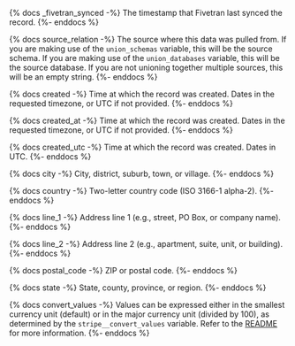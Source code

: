 {% docs _fivetran_synced -%} The timestamp that Fivetran last synced the record. 
{%- enddocs %}

{% docs source_relation -%} The source where this data was pulled from. If you are making use of the `union_schemas` variable, this will be the source schema. If you are making use of the `union_databases` variable, this will be the source database. If you are not unioning together multiple sources, this will be an empty string.
{%- enddocs %}

{% docs created -%} Time at which the record was created. Dates in the requested timezone, or UTC if not provided.
{%- enddocs %}

{% docs created_at -%} Time at which the record was created. Dates in the requested timezone, or UTC if not provided.
{%- enddocs %}

{% docs created_utc -%}
Time at which the record was created. Dates in UTC.
{%- enddocs %}

{% docs city -%}
City, district, suburb, town, or village.
{%- enddocs %}

{% docs country -%}
Two-letter country code (ISO 3166-1 alpha-2).
{%- enddocs %}

{% docs line_1 -%}
Address line 1 (e.g., street, PO Box, or company name).
{%- enddocs %}

{% docs line_2 -%}
Address line 2 (e.g., apartment, suite, unit, or building).
{%- enddocs %}

{% docs postal_code -%}
ZIP or postal code.
{%- enddocs %}

{% docs state -%}
State, county, province, or region.
{%- enddocs %}

{% docs convert_values -%}
Values can be expressed either in the smallest currency unit (default) or in the major currency unit (divided by 100), as determined by the `stripe__convert_values` variable. Refer to the [README]((https://github.com/fivetran/dbt_stripe_source?tab=readme-ov-file#enabling-cent-to-dollar-conversion)) for more information.
{%- enddocs %}
